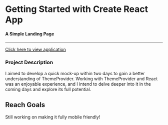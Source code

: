 # Getting Started with Create React App

#### A Simple Landing Page

---

[Click here to view application](https://react-themeprovider.herokuapp.com/)

### Project Description

I aimed to develop a quick mock-up within two days to gain a better understanding of ThemeProvider. Working with ThemeProvider and React was an enjoyable experience, and I intend to delve deeper into it in the coming days and explore its full potential.

## Reach Goals
Still working on making it fully mobile friendly!

